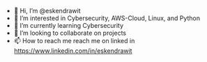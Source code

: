 - 👋 Hi, I’m @eskendrawit
- 👀 I’m interested in Cybersecurity, AWS-Cloud, Linux, and Python
- 🌱 I’m currently learning Cybersecurity
- 💞️ I’m looking to collaborate on projects
- 📫 How to reach me reach me on linked in https://www.linkedin.com/in/eskendrawit

<!---
eskendrawit/eskendrawit is a ✨ special ✨ repository because its `README.md` (this file) appears on your GitHub profile.
You can click the Preview link to take a look at your changes.
--->
